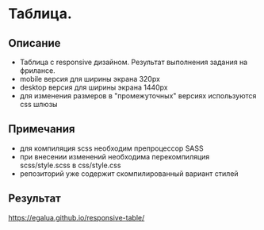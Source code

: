 # Таблица. 
## Описание
- Таблица с responsive дизайном. Результат выполнения задания на фрилансе. 
- mobile версия для ширины экрана 320px
- desktop версия для ширины экрана 1440px
- для изменения размеров в "промежуточных" версиях используются css шлюзы
## Примечания 
- для компиляция scss необходим препроцессор SASS
- при внесении изменений необходима перекомпиляция scss/style.scss в css/style.css
- репозиторий уже содержит скомпилированный вариант стилей
## Результат
https://egalua.github.io/responsive-table/